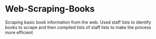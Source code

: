 # Web-Scraping-Books

Scraping basic book information from the web. Used staff lists to identify books to scrape and then compiled lists of staff lists to make the process more efficient
